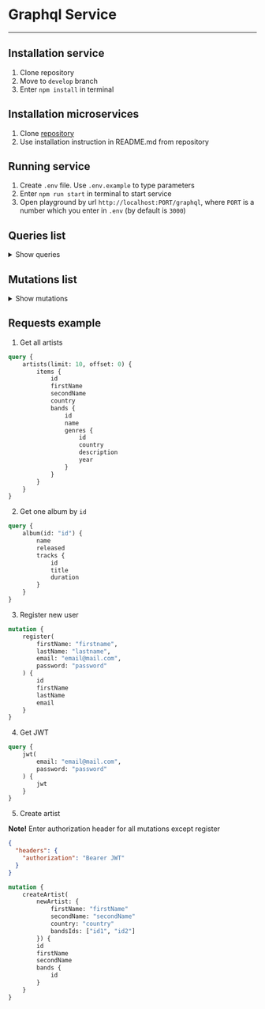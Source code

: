 # Graphql Service
***
## Installation service
1. Clone repository
2. Move to `develop` branch
3. Enter `npm install` in terminal

## Installation microservices
1. Clone [repository](https://github.com/rolling-scopes-school/node-graphql-service)
2. Use installation instruction in README.md from repository 

## Running service
1. Create `.env` file. Use `.env.example` to type parameters
2. Enter `npm run start` in terminal to start service
3. Open playground by url `http://localhost:PORT/graphql`, where `PORT` is a number which you enter in `.env` (by default is `3000`)

## Queries list
<details>
    <summary>Show queries</summary>
    <ul>
        <li>artist</li>
        <li>artists</li>
        <li>genre</li>
        <li>genres</li>
        <li>track</li>
        <li>tracks</li>
        <li>band</li>
        <li>bands</li>
        <li>album</li>
        <li>albums</li>
        <li>jwt</li>
        <li>user</li>
        <li>favourites (available only for logged in user)</li>
    </ul>
</details>

## Mutations list
<details>
    <summary>Show mutations</summary>
    <ul>
        <li>Artists
            <ul>
                <li>createArtist</li>
                <li>deleteArtist</li>
                <li>updateArtist</li>
            </ul>
        </li>
        <li>Genres
            <ul>
                <li>createGenre</li>
                <li>deleteGenre</li>
                <li>updateGenre</li>
            </ul>
        </li>
        <li>Bands
            <ul>
                <li>createBand</li>
                <li>deleteBand</li>
                <li>updateBand</li>
            </ul>
        </li>
        <li>Tracks
            <ul>
                <li>createTrack</li>
                <li>deleteTrack</li>
                <li>updateTrack</li>
            </ul>
        </li>
        <li>Albums
            <ul>
                <li>createAlbum</li>
                <li>deleteAlbum</li>
                <li>updateAlbum</li>
            </ul>
        </li>
        <li>Users
            <ul>
                <li>register</li>
            </ul>
        </li>
        <li>Favourites
            <ul>
                <li>addTrackToFavourites</li>
                <li>addBandToFavourites</li>
                <li>addArtistToFavourites</li>
                <li>addGenreToFavourites</li>
            </ul>
        </li>
    </ul>
</details>

## Requests example

1. Get all artists 
```graphql
query {
    artists(limit: 10, offset: 0) {
        items {
            id
            firstName
            secondName
            country
            bands {
                id
                name
                genres {
                    id
                    country
                    description
                    year
                }
            }
        }
    }
}
```
2. Get one album by `id`
```graphql
query {
    album(id: "id") {
        name
        released
        tracks {
            id
            title
            duration
        }
    }
}
```
3. Register new user 
```graphql
mutation {
    register(
        firstName: "firstname", 
        lastName: "lastname", 
        email: "email@mail.com",
        password: "password"
    ) {
        id
        firstName
        lastName
        email
    }
}
```

4. Get JWT
```graphql
query {
    jwt(
        email: "email@mail.com", 
        password: "password"
    ) {
        jwt
    }
}
```

5. Create artist

**Note!** Enter authorization header for all mutations except register

```json
{
  "headers": {
    "authorization": "Bearer JWT"
  }
}
```

```graphql
mutation {
    createArtist(
        newArtist: {
            firstName: "firstName"
            secondName: "secondName"
            country: "country"
            bandsIds: ["id1", "id2"]
        }) {
        id
        firstName
        secondName
        bands {
            id
        }
    }
}
```

